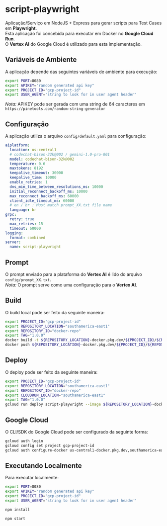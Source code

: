 # script-playwright

Aplicação/Serviço em NodeJS + Express para gerar scripts para Test Cases em **Playwright**.  
Esta aplicação foi concebida para executar em Docker no **Google Cloud Run**.  
O **Vertex AI** do Google Cloud é utilizado para esta implementação.

## Variáveis de Ambiente

A aplicação depende das seguintes variáveis de ambiente para execução:

```bash
export PORT=8080
export APIKEY="random generated api key"
export PROJECT_ID="gcp-project-id"
export USER_AGENT="string to look for in user agent header"
```

*Nota:* APIKEY pode ser gerada com uma string de 64 caracteres em `https://pinetools.com/random-string-generator`

## Configuração

A aplicação utiliza o arquivo `config/default.yaml` para configuração:

```yaml
aiplatform:
  location: us-central1
  # codechat-bison-32k@002 / gemini-1.0-pro-001
  model: codechat-bison-32k@002
  temperature: 0.6
  maxtokens: 8192
  keepalive_timeout: 30000
  keepalive_time: 10000
  enable_retries: 1
  dns_min_time_between_resolutions_ms: 10000
  initial_reconnect_backoff_ms: 10000
  max_reconnect_backoff_ms: 60000
  client_idle_timeout_ms: 60000
  # en / br : Must match prompt_XX.txt file name
  language: br
grpc:
  retry: true
  max_retries: 15
  timeout: 60000
logging:
  format: combined
server:
  name: script-playwright
```

## Prompt

O prompt enviado para a plataforma do **Vertex AI** é lido do arquivo `config/prompt_XX.txt`.  
*Nota:* O prompt serve como uma configuração para o **Vertex AI**.

## Build

O build local pode ser feito da seguinte maneira:

```bash
export PROJECT_ID="gcp-project-id"
export REPOSITORY_LOCATION="southamerica-east1"
export REPOSITORY_ID="docker-repo"
export TAG="1.0.0"
docker build -t ${REPOSITORY_LOCATION}-docker.pkg.dev/${PROJECT_ID}/${REPOSITORY_ID}/script-playwright/script-playwright:${TAG} .
docker push ${REPOSITORY_LOCATION}-docker.pkg.dev/${PROJECT_ID}/${REPOSITORY_ID}/script-playwright/script-playwright:${TAG}
```

## Deploy

O deploy pode ser feito da seguinte maneira:

```bash
export PROJECT_ID="gcp-project-id"
export REPOSITORY_LOCATION="southamerica-east1"
export REPOSITORY_ID="docker-repo"
export CLOUDRUN_LOCATION="southamerica-east1"
export TAG="1.0.0"
gcloud run deploy script-playwright --image ${REPOSITORY_LOCATION}-docker.pkg.dev/${PROJECT_ID}/${REPOSITORY_ID}/script-playwright/script-playwright:${TAG} --region ${CLOUDRUN_LOCATION} --project ${PROJECT_ID} --allow-unauthenticated

```

## Google Cloud

O CLI/SDK do Google Cloud pode ser configurado da seguinte forma:

```bash
gcloud auth login
gcloud config set project gcp-project-id
gcloud auth configure-docker us-central1-docker.pkg.dev,southamerica-east1-docker.pkg.dev
```

## Executando Localmente

Para executar localmente:

```bash
export PORT=8080
export APIKEY="random generated api key"
export PROJECT_ID="gcp-project-id"
export USER_AGENT="string to look for in user agent header"

npm install

npm start
```